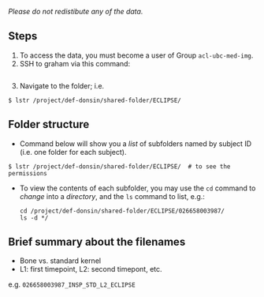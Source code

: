 
*Please do not redistibute any of the data.*

## Steps 

1. To access the data, you must become a user of Group ```acl-ubc-med-img```.
2. SSH to graham via this command: 
    ```ssh username@graham.computecanada.ca
4. Navigate to the folder; i.e. 

```
$ lstr /project/def-donsin/shared-folder/ECLIPSE/
```

## Folder structure

- Command below will show you a *list* of subfolders named by subject ID (i.e. one folder for each subject). 

```
$ lstr /project/def-donsin/shared-folder/ECLIPSE/  # to see the permissions
```

- To view the contents of each subfolder, you may use the ```cd``` command to *change* into a *directory*, and the ```ls``` command to list, e.g.:

  ```
  cd /project/def-donsin/shared-folder/ECLIPSE/026658003987/
  ls -d */
  ```

## Brief summary about the filenames

- Bone vs. standard kernel
- L1: first timepoint, L2: second timepont, etc.

e.g. ```026658003987_INSP_STD_L2_ECLIPSE```



